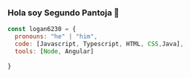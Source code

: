 ### Hola soy Segundo Pantoja 👋

<!--
**logan6230/logan6230** is a ✨ _special_ ✨ repository because its `README.md` (this file) appears on your GitHub profile.

Here are some ideas to get you started:

- 🔭 I’m currently working on ...
- 🌱 I’m currently learning ...
- 👯 I’m looking to collaborate on ...
- 🤔 I’m looking for help with ...
- 💬 Ask me about ...
- 📫 How to reach me: ...
- 😄 Pronouns: ...
- ⚡ Fun fact: ...
-->
```js
const logan6230 = {
  pronouns: "he" | "him",
  code: [Javascript, Typescript, HTML, CSS,Java],
  tools: [Node, Angular]  
 
}
```
